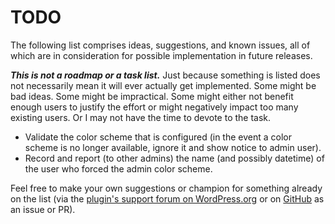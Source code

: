 # TODO

The following list comprises ideas, suggestions, and known issues, all of which are in consideration for possible implementation in future releases.

***This is not a roadmap or a task list.*** Just because something is listed does not necessarily mean it will ever actually get implemented. Some might be bad ideas. Some might be impractical. Some might either not benefit enough users to justify the effort or might negatively impact too many existing users. Or I may not have the time to devote to the task.

* Validate the color scheme that is configured (in the event a color scheme is no longer available, ignore it and show notice to admin user).
* Record and report (to other admins) the name (and possibly datetime) of the user who forced the admin color scheme.

Feel free to make your own suggestions or champion for something already on the list (via the [plugin's support forum on WordPress.org](https://wordpress.org/support/plugin/force-admin-color-scheme/) or on [GitHub](https://github.com/coffee2code/force-admin-color-scheme/) as an issue or PR).
